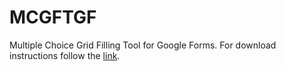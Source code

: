 # MCGFTGF
Multiple Choice Grid Filling Tool for Google Forms. For download instructions follow the [link](https://theanshul756.github.io/hulm-filler/).
